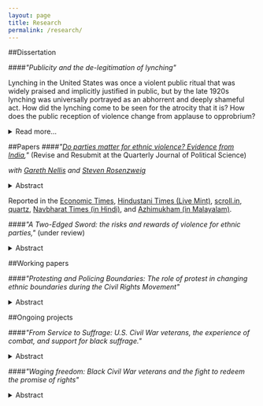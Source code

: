 ```yaml
---
layout: page
title: Research
permalink: /research/
---
```

##Dissertation<a name="dissertation"></a>

####*"Publicity and the de-legitimation of lynching"*

Lynching in the United States was once a violent public ritual that was widely praised and implicitly justified in public, but by the late 1920s lynching was universally portrayed as an abhorrent and deeply shameful act. How did the lynching come to be seen for the atrocity that it is? How does the public reception of violence change from applause to opprobrium?
<details>
<summary>Read more...</summary>
Political scientists that who study violence seek to explain its occurrence, the forms it takes, and its political consequences. While research about violence spans many disciplines and encompasses questions ranging from war to policing and incarceration, and from organized crime to riots and pogroms, types of violence often are treated separately. All of these disparate forms of violence share a key trait: they are subjected to societal evaluations as either acceptable or unacceptable. Max Weber defined politics as contestation over the state as the "sole source of the 'right' to use violence." But how is the "right" to violence determined?  The question of how violence becomes legitimate or illegitimate is one of the most fundamental questions in politics, yet it is little understood. Literature on violence addresses this the question only in passing. Research on communications and public opinion examines questions of public legitimacy, but rarely addresses evaluations of violence. And finally, international relations theories of norms and norm transformation provide insight on how legitimation takes place, but have not yet been applied to violence per se.

This dissertation places the legitimation and de-legitimation of violence squarely at the center of a new research agenda. After laying out the scope of this new problem, I propose a theory of `publicity shocks' to explain how non-state violence becomes publicly unacceptable. I argue that between the late 19th century and the eve of Second World War, the expanding geographic reach of publicity about lynching---due to revolutions in transportation and communication---and growing inclusion of African American voices in public debate brought about a dramatic reversal in public support for lynching. To test this argument, I compile and analyze new data on press coverage of lynching in over eight million newspaper issues from 1880 to 1940, railroad and telegraph networks, and campaigns of anti-lynching activists.

"Legitimation and Violence" introduces the puzzle of lynching and the problem of (de) legitimating violence. I develop a typology for transformations in the legitimacy of violence defined by whether that violence is perpetrated by the state or non-state actors, increasing or decreasing legitimacy, and the power imbalance between perpetrators/beneficiaries and victims. In the next chapter, "A Theory of Publicity Shocks," I draw on international relations scholarship on norms and sociological accounts of scandals to develop the theory of 'publicity shocks', which explains how non-state violence can become illegitimate under conditions of middle to low power imbalance. I argue that the expansion of publicity in two dimensions---geographic reach and inclusivity in participation in public debates---undermines justifications for violence. In the case of lynching, the communications revolution brought about by railroad and telegraph expansion and publicity campaigns by activists generated increasing criticism for lynching, which helped bring an end to the practice. 

I first present evidence that technological change helped to increase the reach of publicity about lynching in "Technology and Coverage of Lynching." Analyzing a very large panel dataset of newspaper issues published in the wake of lynchings, I demonstrate that lynchings were far less likely to receive publicity when far from newspapers, but that the introduction of railroad and telegraphic infrastructure offset this obscurity, bringing news of lynchings to a national audience. These findings hold in simple cross-tabulations and are robust to including controls as well as fixed effects for year, county of lynching, and newspaper publication. I build on this initial finding in "The Consequences of Lynching Publicity."  I extend my panel dataset of newspaper issues by coding the content of lynching coverage using dozens of keywords and phrases that map onto pro- and anti-lynching frames. I then analyze this coverage to show that coverage in papers in geographically and culturally distant counties is more critical. I supplement this with historical accounts to demonstrate how this happened, emphasizing three mechanisms: unsympathetic audiences, inability to silence critics, and loss of control over narratives.

I then turn to examining the results of greater inclusivity. In "New Voices: the Publicity Campaigns of Anti-Lynching Movement," I present evidence that anti-lynching activists made publicity their central strategy, using investigations, publicity campaigns with the aim of giving voice African American counter-narratives that contradicted Southern white justifications for lynching. I then test the effectiveness of these efforts at getting newspapers to adopt more critical frames for lynching that humanize victims and question their guilt, raise concerns about lawlessness, and condemn mobs and public officials. In a series of historical case-studies on publicity campaigns by Ida Wells and the NAACP, the Scottsboro appeals trial, and Congressional hearings on anti-lynching legislation, I employ interrupted time-series analysis to show that publicity campaigns by anti-lynching activists that voiced African American narratives about lynching changed the content of press coverage. 

Finally, I conclude with "Bad for Business: Negative Publicity and the End of Lynching." In this chapter, I investigate how the increasingly critical publicity of lynching helped bring an end to the practice. I present historical evidence of Southern politicians and elites raising concerns about the costs of lynching to their and their towns' reputations. I supplement this by showing, with data on the extent and content of newspaper coverage of lynchings, that, following a lynching eliciting a widespread, negative reaction, newspapers in nearby counties are more critical of lynching and lynching is less likely to occur. I also employ a difference-in-difference strategy to show how a campaign that threatened public denunciation of sheriffs who failed to uphold pledges to prevent lynchings reduced the incidence of lynching.

My research on public debates about lynching shows that expanding the publicity of violence can undermine its acceptability. These findings both call attention to the need to investigate how violence is legitimated and make contributions to diverse fields of study. By explaining why violence becomes legitimate or illegitimate, this research contributes to the study of violence more broadly by illuminating how norms constrain or enable potential perpetrators of violence to use specific repertoires of violence and structure the consequences of that violence. This dissertation also contributes to study of norms and political communication by providing theory and evidence for how changes in information technology can unsettle long established norms. Finally, these findings contribute to the study race and criminal justice in America by examining discourses about racial violence and the methods employed by activists to change them. This has particular relevance for making sense of recent controversies surrounding race and police violence in America.
</details>


##Papers<a name="publications"></a>
####*"<a href='https://dl.dropboxusercontent.com/u/8139153/mdweaver_github_io/NellisWeaverRosenzweig-APSA2015.pdf'>Do parties matter for ethnic violence? Evidence from India</a>,"* (Revise and Resubmit at the Quarterly Journal of Political Science)

*with <a href="http://www.garethnellis.com/">Gareth Nellis</a> and <a href="http://www.stevencrosenzweig.com/">Steven Rosenzweig</a>*

<details>
<summary>Abstract</summary>
Ethnic-group conflict is among the most serious threats facing young democracies. In this paper, we investigate whether the partisanship of incumbent politicians affects the incidence and severity of local ethnic violence. We theorize that incumbents from multiethnic parties with long-standing attachments to victimized minority groups face uniquely strong incentives to quell ethnic unrest. To test our argument, we use a novel application of the regression-discontinuity design and show that as-if random victory by candidates representing India's Congress party in close state assembly elections between 1962 and 2000 reduced Hindu-Muslim rioting. The effects are large. Simulations suggest that had Congress lost all close elections in this period, India would have experienced 10 percent more riots. Additional analyses corroborate the mechanisms underlying our theory. Our findings shed new light on parties' connection to ethnic conflict, the relevance of party labels in developing states, and the puzzle of democratic consolidation in ethnically-divided societies.
</details>

Reported in the <a href="http://economictimes.indiatimes.com/news/politics-and-nation/bjp-gains-in-polls-after-every-riot-says-yale-study/articleshow/45378840.cms">Economic Times</a>, <a href="http://www.livemint.com/Opinion/5zyfXWWbWZHDDmyCqpAuvO/The-alchemy-of-HinduMuslim-riots-in-India.html">Hindustani Times (Live Mint)</a>, <a href="http://scroll.in/article/690416/electing-congress-mlas-reduce-chances-of-riots-by-32-says-new-yale-study/">scroll.in</a>, <a href="http://qz.com/298281/there-are-fewer-hindu-muslim-riots-when-the-congress-is-in-power-new-study-shows/">quartz</a>, <a href="http://navbharattimes.indiatimes.com/india/there-are-fewer-hindu-muslim-riots-when-the-congress-is-in-power-new-study-shows/articleshow/45241370.cms">Navbharat Times (in Hindi)</a>, and <a href="http://www.azhimukham.com/news/2604/congress-mlas-reduce-chances-of-hindu-muslim-riots-yale-study">Azhimukham (in Malayalam)</a>.


####*"A Two-Edged Sword: the risks and rewards of violence for ethnic parties,"* (under review)

<details>
<summary>Abstract</summary>
What are the political consequences of ethnic violence? Research over several decades suggests that ethnic political parties benefit from ethnic violence. While these claims are widespread and are the foundation for many theoretical explanations of ethnic politics, there are good reasons to doubt that ethnic violence necessarily causes support for ethnic political parties. Moreover, these claims have not been systematically tested. In this paper, I suggest that the effects of ethnic violence on support for ethnic political parties differ (and may be opposite) for individuals with and without an ethnonationalist ideology. I test these arguments using a novel research design and data from Northern Ireland. I find that the average effect of both inter- and intra-group violence on support for ethnic parties is nil. This is because violence causes  people who hold an ethnonationalist ideology to support ethnic parties, while it causes people who don't to oppose them.
</details>

##Working papers<a name="papers"></a>

####*"Protesting and Policing Boundaries: The role of protest in changing ethnic boundaries during the Civil Rights Movement"*

<details>
<summary>Abstract</summary>
How are ethnic boundaries altered in the wake of challenges to ethnic hierarchy? While ethnic boundaries may evolve in the longterm, I argue that in moments of rupture boundaries can change quickly. Mass incarceration and police stop-and-frisk policies evidence the fact that the security apparatus of the state can institutionalize racial and ethnic boundaries through the threat of and use of violence. In this paper, I examine how the 1966 Campaign by the Chicago Freedom Movement led by Martin Luther King, Jr. and the Southern Christian Leadership Conference altered the police behavior towards, and thus the racial boundary of, the black community in American cities. I use unique data, collected in 1966, on the details of nearly twenty thousand police-citizen interactions in Chicago, Boston, and DC. In the midst of this data collection, the SCLC began housing demonstrations in Chicago. I exploit this coincidence to test whether the protests led the policing of black communities and the application of state power at the racial boundary, to intensify or abate. By showing how the police responded to protest against the racial status quo, this paper furthers understanding of the intersection of race and criminal law. More generally, this paper employs a strong research design and unique data on ethnic practices at the micro-level to show that the contents of ethnic boundaries change quickly during social upheaval.
</details>

##Ongoing projects<a name="projects"></a>

####*"From Service to Suffrage: U.S. Civil War veterans, the experience of combat, and support for black suffrage."*

<details>
<summary>Abstract</summary>
How does war shape post-conflict politics? One important source of change comes from returning veterans who have acquired new skills, experiences, and attitudes during the war. In the wake of the U.S. Civil War, the expansion of civil rights to African Americans was a central debate in American politics. In many states, the expansion of suffrage to black men was put to a popular referendum. I argue that returning veterans brought home new perspectives on expanding suffrage. The military service and combat experience of Union veterans increased their support for black suffrage for two reasons. First, the harrowing experiences and sacrifices made during combat motivated veterans to make the outcome of the war meaningful. This made them particularly responsive to Republican efforts to "wave the bloody shirt" when mobilizing support for equalizing rights. Second, many white veterans lived and fought alongside black soldiers during the war, which created an opportunity for them to break down racial stereotypes and develop respect for the equal humanity of their black comrades. Drawing on complete enlistment and service records of Union regiments and county referenda returns from Iowa, Wisconsin, and New York, I show in a difference-in-difference design that that counties where a greater proportion of military-aged males served and saw combat experience had much higher support for black suffrage after the war.
</details>


####*"Waging freedom: Black Civil War veterans and the fight to redeem the promise of rights"*

<details>
<summary>Abstract</summary>
Political and civil rights are not self-enforcing. When these rights are extended to previously excluded groups, attempts to exercise these rights are often stymied by violent suppression. Can the oppressed effectively obtain their rights by organizing in self-defense? While the efficacy of violence in denying people electoral and civil rights has been widely studied, the efficacy of organized resistance has not. During Reconstruction, Southern whites used an array of threats and violence to deny newly freed blacks access to their rights. But there are many anecdotes of black veterans used their military training to create local organizations that conducted military drills, escorted voters to the polls, and negotiated better labor contracts. Did the presence of black veterans with the new capacities to organize and use violence enable black citizens to exercise their rights? I match the nearly 200 thousand surviving veterans of the US Colored Troops to 1870 census records to identify counties with greater concentrations of veterans. I then test the effect of concentration of black veterans on black voter registration, turnout, land ownership, and equality before the criminal law. Because the settlement of veterans is not random, I condition on the presence of US military units, Freedmans Bureau agents, and pre-war black population. I also instrument for the presence of black veterans using distance from their place of mustering out. This project contributes not only to understanding the history of Reconstruction, but also adds to the literatures on ex-combatants and on electoral violence.
</details>

